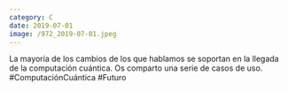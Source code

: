 ```yaml
--- 
category: C 
date: 2019-07-01 
image: /972_2019-07-01.jpeg 
--- 
```


La mayoría de los cambios de los que hablamos se soportan en la llegada de la computación cuántica. Os comparto una serie de casos de uso. #ComputaciónCuántica #Futuro